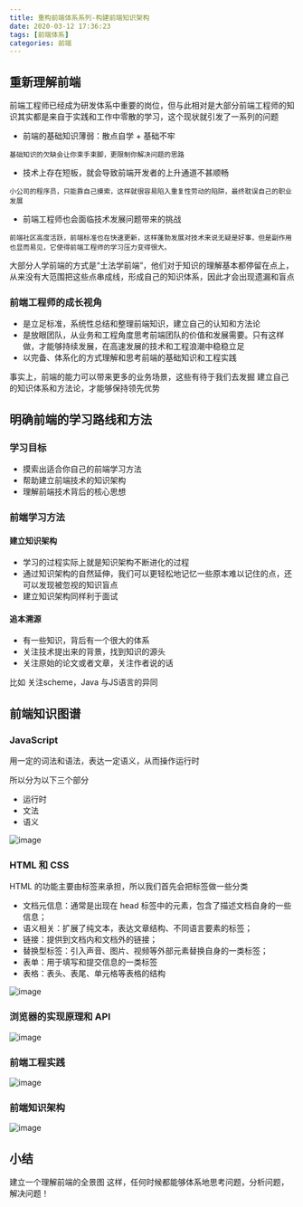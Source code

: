 ```yaml
---
title: 重构前端体系系列-构建前端知识架构
date: 2020-03-12 17:36:23
tags: [前端体系]
categories: 前端
---
```


## 重新理解前端
前端工程师已经成为研发体系中重要的岗位，但与此相对是大部分前端工程师的知识其实都是来自于实践和工作中零散的学习，这个现状就引发了一系列的问题

- 前端的基础知识薄弱：散点自学 + 基础不牢

```
基础知识的欠缺会让你束手束脚，更限制你解决问题的思路
```

- 技术上存在短板，就会导致前端开发者的上升通道不甚顺畅

```
小公司的程序员，只能靠自己摸索，这样就很容易陷入重复性劳动的陷阱，最终耽误自己的职业发展
```

- 前端工程师也会面临技术发展问题带来的挑战

```
前端社区高度活跃，前端标准也在快速更新，这样蓬勃发展对技术来说无疑是好事，但是副作用也显而易见，它使得前端工程师的学习压力变得很大。
```

大部分人学前端的方式是“土法学前端”，他们对于知识的理解基本都停留在点上，从来没有大范围把这些点串成线，形成自己的知识体系，因此才会出现遗漏和盲点
<!-- more -->
### 前端工程师的成长视角
- 是立足标准，系统性总结和整理前端知识，建立自己的认知和方法论
- 是放眼团队，从业务和工程角度思考前端团队的价值和发展需要。只有这样做，才能够持续发展，在高速发展的技术和工程浪潮中稳稳立足
- 以完备、体系化的方式理解和思考前端的基础知识和工程实践

事实上，前端的能力可以带来更多的业务场景，这些有待于我们去发掘
建立自己的知识体系和方法论，才能够保持领先优势

## 明确前端的学习路线和方法

### 学习目标
- 摸索出适合你自己的前端学习方法
- 帮助建立前端技术的知识架构
- 理解前端技术背后的核心思想

### 前端学习方法

#### 建立知识架构

- 学习的过程实际上就是知识架构不断进化的过程
- 通过知识架构的自然延伸，我们可以更轻松地记忆一些原本难以记住的点，还可以发现被忽视的知识盲点
- 建立知识架构同样利于面试

#### 追本溯源
- 有一些知识，背后有一个很大的体系
- 关注技术提出来的背景，找到知识的源头
- 关注原始的论文或者文章，关注作者说的话

比如 关注scheme，Java 与JS语言的异同

## 前端知识图谱

### JavaScript

用一定的词法和语法，表达一定语义，从而操作运行时

所以分为以下三个部分
- 运行时
- 文法
- 语义

![image](http://cdn.anruence.com/js%E5%9B%BE.png)

### HTML 和 CSS

HTML 的功能主要由标签来承担，所以我们首先会把标签做一些分类
- 文档元信息：通常是出现在 head 标签中的元素，包含了描述文档自身的一些信息；
- 语义相关：扩展了纯文本，表达文章结构、不同语言要素的标签；
- 链接：提供到文档内和文档外的链接；
- 替换型标签：引入声音、图片、视频等外部元素替换自身的一类标签；
- 表单：用于填写和提交信息的一类标签
- 表格：表头、表尾、单元格等表格的结构

![image](http://cdn.anruence.com/html%E5%9B%BE.png)

### 浏览器的实现原理和 API
![image](http://cdn.anruence.com/liulanqi.png)

### 前端工程实践
![image](http://cdn.anruence.com/qianduangongcheng.jpg)

### 前端知识架构
![image](http://cdn.anruence.com/qiandaunzhishikuangjia.png)

## 小结
建立一个理解前端的全景图
这样，任何时候都能够体系地思考问题，分析问题，解决问题！